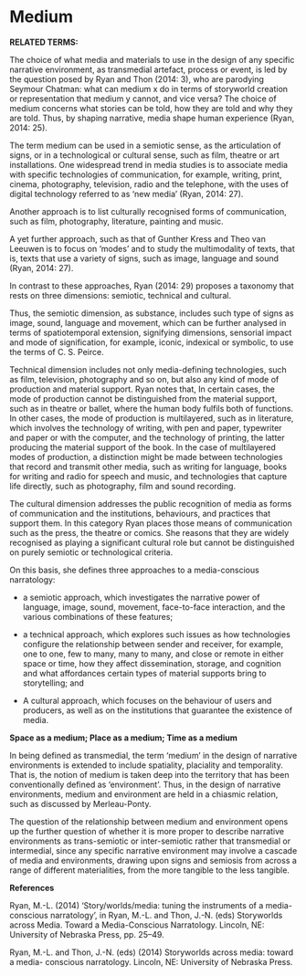 # Medium

**RELATED TERMS:**

The choice of what media and materials to use in the design of any specific narrative environment, as transmedial artefact, process or event, is led by the question posed by Ryan and Thon (2014: 3), who are parodying Seymour Chatman: what can medium x do in terms of storyworld creation or representation that medium y cannot, and vice versa? The choice of medium concerns what stories can be told, how they are told and why they are told. Thus, by shaping narrative, media shape human experience (Ryan, 2014: 25).

The term medium can be used in a semiotic sense, as the articulation of signs, or in a technological or cultural sense, such as film, theatre or art installations. One widespread trend in media studies is to associate media with specific technologies of communication, for example, writing, print, cinema, photography, television, radio and the telephone, with the uses of digital technology referred to as ‘new media’ (Ryan, 2014: 27).

Another approach is to list culturally recognised forms of communication, such as film, photography, literature, painting and music.

A yet further approach, such as that of Gunther Kress and Theo van Leeuwen is to focus on ‘modes’ and to study the multimodality of texts, that is, texts that use a variety of signs, such as image, language and sound (Ryan, 2014: 27).

In contrast to these approaches, Ryan (2014: 29) proposes a taxonomy that rests on three dimensions: semiotic, technical and cultural.

Thus, the semiotic dimension, as substance, includes such type of signs as image, sound, language and movement, which can be further analysed in terms of spatiotemporal extension, signifying dimensions, sensorial impact and mode
of signification, for example, iconic, indexical or symbolic, to use the terms of C. S. Peirce.

Technical dimension includes not only media-defining technologies, such as film, television, photography and so on, but also any kind of mode of production and material support. Ryan notes that, In certain cases, the mode of production cannot be distinguished from the material support, such as in theatre or ballet, where the human body fulfils both of functions. In other cases, the mode of production is multilayered, such as in literature, which  involves the technology of writing, with pen and paper, typewriter and paper or with the computer, and the technology of printing, the latter producing the material support of the book. In the case of multilayered modes of production, a distinction might be made between technologies that record and transmit other media, such as writing for language, books for writing and radio for speech and music, and technologies that capture life directly, such as photography, film and sound recording.

The cultural dimension addresses the public recognition of media as forms of communication and the institutions, behaviours, and practices that support them. In this category Ryan places those means of communication such as the press, the theatre or comics. She reasons that they are widely recognised as playing a significant cultural role but cannot be distinguished on purely semiotic or technological criteria.

On this basis, she defines three approaches to a media-conscious narratology: 

* a semiotic approach, which investigates the narrative power of language, image, sound, movement, face-to-face interaction, and the various combinations of these features; 

* a technical approach, which explores such issues as how technologies configure the relationship between sender and receiver, for example, one to one, few to many, many to many, and close or remote in either space or time, how they affect dissemination, storage, and cognition and what affordances certain types of material supports bring to storytelling; and 

* A cultural approach, which focuses on the behaviour of users and producers, as well as on the institutions that guarantee the existence of media.

**Space as a medium; Place as a medium; Time as a medium**

In being defined as transmedial, the term ‘medium’ in the design of narrative environments is extended to include spatiality, placiality and temporality. That is, the notion of medium is taken deep into the territory that has been conventionally defined as ‘environment’. Thus, in the design of narrative environments, medium and environment are held in a chiasmic relation, such as discussed by Merleau-Ponty. 

The question of the relationship between medium and environment opens up the further question of whether it is more proper to describe narrative environments as trans-semiotic or inter-semiotic rather that transmedial or intermedial, since any specific narrative environment may involve a cascade of media and environments, drawing upon signs and semiosis from across a range of different materialities, from the more tangible to the less tangible.

**References**

Ryan, M.-L. (2014) ‘Story/worlds/media: tuning the instruments of a media-conscious narratology’, in Ryan, M.-L. and Thon, J.-N. (eds) Storyworlds across Media. Toward a Media-Conscious Narratology. Lincoln, NE: University of Nebraska Press, pp. 25–49.

Ryan, M.-L. and Thon, J.-N. (eds) (2014) Storyworlds across media: toward a media- conscious narratology. Lincoln, NE: University of Nebraska Press.
